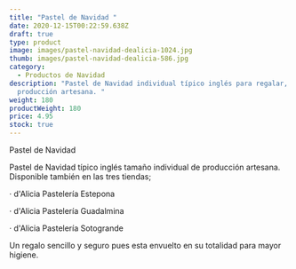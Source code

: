 ```yaml
---
title: "Pastel de Navidad "
date: 2020-12-15T00:22:59.638Z
draft: true
type: product
image: images/pastel-navidad-dealicia-1024.jpg
thumb: images/pastel-navidad-dealicia-586.jpg
category:
  - Productos de Navidad
description: "Pastel de Navidad individual típico inglés para regalar,
  producción artesana. "
weight: 180
productWeight: 180
price: 4.95
stock: true
---
```

Pastel de Navidad 

Pastel de Navidad típico inglés tamaño individual de producción artesana. Disponible también en las tres tiendas;  

· d'Alicia Pastelería Estepona 

· d'Alicia Pastelería Guadalmina

· d'Alicia Pastelería Sotogrande 

Un regalo sencillo y seguro pues esta envuelto en su totalidad para mayor higiene.